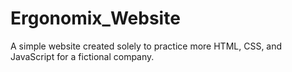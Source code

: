 # Ergonomix_Website
A simple website created solely to practice more HTML, CSS, and JavaScript for a fictional company.
